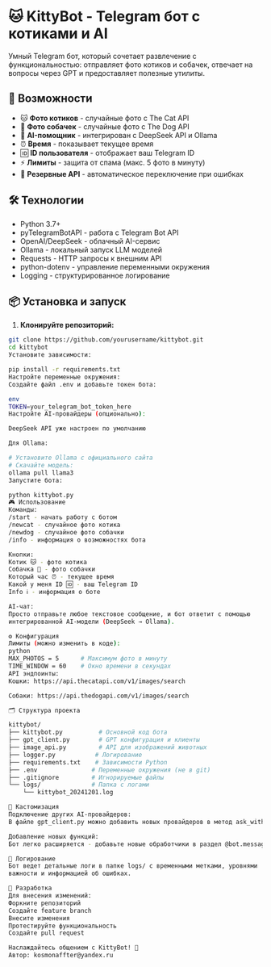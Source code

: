 # 🐱 KittyBot - Telegram бот с котиками и AI

Умный Telegram бот, который сочетает развлечение с функциональностью: 
отправляет фото котиков и собачек, отвечает на вопросы через GPT и 
предоставляет полезные утилиты.

## 🚀 Возможности

- 🐱 **Фото котиков** - случайные фото с The Cat API
- 🐶 **Фото собачек** - случайные фото с The Dog API  
- 🤖 **AI-помощник** - интегрирован с DeepSeek API и Ollama
- ⏰ **Время** - показывает текущее время
- 🆔 **ID пользователя** - отображает ваш Telegram ID
- ⚡ **Лимиты** - защита от спама (макс. 5 фото в минуту)
- 🔄 **Резервные API** - автоматическое переключение при ошибках

## 🛠 Технологии

- Python 3.7+
- pyTelegramBotAPI - работа с Telegram Bot API
- OpenAI/DeepSeek - облачный AI-сервис
- Ollama - локальный запуск LLM моделей
- Requests - HTTP запросы к внешним API
- python-dotenv - управление переменными окружения
- Logging - структурированное логирование

## 📦 Установка и запуск

1. **Клонируйте репозиторий:**
```bash
git clone https://github.com/yourusername/kittybot.git
cd kittybot
Установите зависимости:

pip install -r requirements.txt
Настройте переменные окружения:
Создайте файл .env и добавьте токен бота:

env
TOKEN=your_telegram_bot_token_here
Настройте AI-провайдеры (опционально):

DeepSeek API уже настроен по умолчанию

Для Ollama:

# Установите Ollama с официального сайта
# Скачайте модель:
ollama pull llama3
Запустите бота:

python kittybot.py
🎮 Использование
Команды:
/start - начать работу с ботом
/newcat - случайное фото котика
/newdog - случайное фото собачки
/info - информация о возможностях бота

Кнопки:
Котик 🐱 - фото котика
Собачка 🐶 - фото собачки
Который час ⏰ - текущее время
Какой у меня ID 🆔 - ваш Telegram ID
Info ℹ️ - информация о боте

AI-чат:
Просто отправьте любое текстовое сообщение, и бот ответит с помощью
интегрированной AI-модели (DeepSeek → Ollama).

⚙️ Конфигурация
Лимиты (можно изменить в коде):
python
MAX_PHOTOS = 5      # Максимум фото в минуту
TIME_WINDOW = 60    # Окно времени в секундах
API эндпоинты:
Кошки: https://api.thecatapi.com/v1/images/search

Собаки: https://api.thedogapi.com/v1/images/search

🗂 Структура проекта

kittybot/
├── kittybot.py          # Основной код бота
├── gpt_client.py        # GPT конфигурация и клиенты  
├── image_api.py         # API для изображений животных
├── logger.py           # Логирование
├── requirements.txt    # Зависимости Python
├── .env               # Переменные окружения (не в git)
├── .gitignore         # Игнорируемые файлы
└── logs/              # Папка с логами
    └── kittybot_20241201.log

🔧 Кастомизация
Подключение других AI-провайдеров:
В файле gpt_client.py можно добавить новых провайдеров в метод ask_with_fallback.

Добавление новых функций:
Бот легко расширяется - добавьте новые обработчики в раздел @bot.message_handler.

📝 Логирование
Бот ведет детальные логи в папке logs/ с временными метками, уровнями
важности и информацией об ошибках.

🤝 Разработка
Для внесения изменений:
Форкните репозиторий
Создайте feature branch
Внесите изменения
Протестируйте функциональность
Создайте pull request

Наслаждайтесь общением с KittyBot! 🐾
Автор: kosmonaffter@yandex.ru